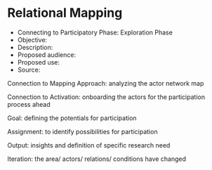 # Relational Mapping  


- Connecting to Participatory Phase: Exploration Phase 
- Objective: 
- Description: 
- Proposed audience: 
- Proposed use: 
- Source:


Connection to Mapping Approach: analyzing the actor network map

Connection to Activation: onboarding the actors for the participation process ahead


Goal: defining the potentials for participation

Assignment: to identify possibilities for participation


Output: insights and definition of specific research need

Iteration: the area/ actors/ relations/ conditions have changed


